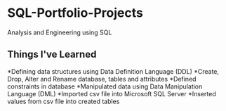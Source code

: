 # SQL-Portfolio-Projects
Analysis and Engineering using SQL

## Things I've Learned

*Defining data structures using Data Definition Language (DDL)
*Create, Drop, Alter and Rename database, tables and attributes 
*Defined constraints in database
*Manipulated data using Data Manipulation Language (DML)
*Imported csv file into Microsoft SQL Server
*Inserted values from csv file into created tables
